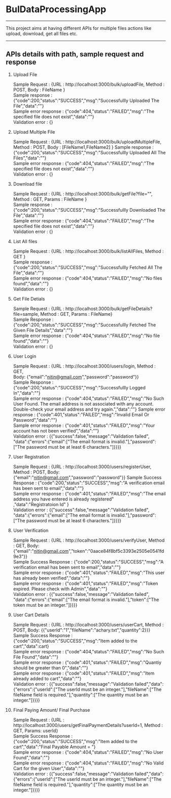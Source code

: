 # BulDataProcessingApp #
----------------------------

This project aims at having different APIs for multiple files actions like upload, download, get all files etc.

----------------------------------------------------
APIs details with path, sample request and response
----------------------------------------------------

1. Upload File 

      Sample Request          : {URL : http://localhost:3000/bulk/uploadFile, Method : POST, Body : FileName }                           
      Sample response         : {"code":200,"status":"SUCCESS","msg":"Successfullly Uploaded The File","data":""}                       
      Sample error response   : {"code":404,"status":"FAILED","msg":"The specified file does not exist","data":""}                       
      Validation error        : {}
      
2. Upload Multiple File 

      Sample Request          : {URL : http://localhost:3000/bulk/uploadMultipleFile, Method : POST, Body : [FileName1,FileName2] }
      Sample response         : {"code":200,"status":"SUCCESS","msg":"Successfullly Uploaded All The Files","data":""}                   
      Sample error response   : {"code":404,"status":"FAILED","msg":"The specified file does not exist","data":""}                       
      Validation error        : {}
      
3. Download file
  
      Sample Request          : {URL : http://localhost:3000/bulk/getFile?file="", Method : GET, Params : FileName }                     
      Sample response         : {"code":200,"status":"SUCCESS","msg":"Successfullly Downloaded The File","data":""}                     
      Sample error response   : {"code":404,"status":"FAILED","msg":"The specified file does not exist","data":""}                       
      Validation error        : {}
 
 4. List All files
  
      Sample Request          : {URL : http://localhost:3000/bulk/listAllFiles, Method : GET }                                           
      Sample response         : {"code":200,"status":"SUCCESS","msg":"Successfullly Fetched All The File","data":""}                     
      Sample error response   : {"code":404,"status":"FAILED","msg":"No files found","data":""}                                         
      Validation error        : {}
      
 5. Get File Detials
 
      Sample Request          : {URL : http://localhost:3000/bulk/getFileDetails?file=sample, Method : GET, Params : FileName}           
      Sample Response         : {"code":200,"status":"SUCCESS","msg":"Successfullly Fetched The Given File Details","data":""}           
      Sample error response   : {"code":404,"status":"FAILED","msg":"No file found","data":""}                                           
      Validation error        : {}
      
 6. User Login
     
      Sample Request          : {URL : http://localhost:3000/users/login, Method : GET,                                                                                                           
                                                            Body: {"email":"nitin@gmail.com","password":"password"}}                     
      Sample Response         : {"code":200,"status":"SUCCESS","msg":"Successfullly Logged In","data":""}                               
      Sample error response   : {"code":404,"status":"FAILED","msg":"No Such User Found. The email address is not
                                               associated with any account. Double-check your email address and try again.","data":""}
      Sample error response   : {"code":401,"status":"FAILED","msg":"Invalid Email Or Password","data":""}                               
      Sample error response   : {"code":401,"status":"FAILED","msg":"Your account has not been verified","data":""}                     
      Validation error        : {{"success":false,"message":"Validation failed",                                                        
              "data":{"errors":{"email":["The email format is  invalid."],"password":["The password must be at least 6 characters."]}}}}
      
 7. User Registration
  
      Sample Request          : {URL : http://localhost:3000/users/registerUser, Method : POST,
                                                                               Body: {"email":"nitin@gmail.com","password":"password"}}
      Sample Success Response : {"code":200,"status":"SUCCESS","msg":"A verification email has been sent to email","data":""}           
      Sample error response   : {"code":401,"status":"FAILED","msg":"The email address you have entered is already registered"           
                                                                                         ,"data":"Registratoion Id" }                   
      Validation error        : {{"success":false,"message":"Validation failed",                                                        
              "data":{"errors":{"email":["The email format is  invalid."],"password":["The password must be at least 6 characters."]}}}}
      
 8. User Verification
  
      Sample Request          : {URL : http://localhost:3000/users/verifyUser, Method : GET, 
                                                         Body: {"email":"nitin@gmail.com","token":"0aace84f8bf5c3393e2505e0541fd9e3"}}   
      Sample Success Response : {"code":200,"status":"SUCCESS","msg":"A verification email has been sent to email","data":""}           
      Sample error response   : {"code":401,"status":"FAILED","msg":"This user has already been verified","data":""}                     
      Sample error response   : {"code":401,"status":"FAILED","msg":"Token expired. Please check with Admin","data":""}                 
      Validation error        : {{"success":false,"message":"Validation failed",                                                        
                                "data":{"errors":{"email":["The email format is invalid."],"token":["The token must be an integer."]}}}}
      
 9. User Cart Details
  
      Sample Request          : {URL : http://localhost:3000/users/userCart, Method : POST, 
                                                                         Body: {{"userId":"1","fileName":"achary.txt","quantity":2}}}   
      Sample Success Response : {"code":200,"status":"SUCCESS","msg":"Item added to the cart","data":cart}                               
      Sample error response   : {"code":404,"status":"FAILED","msg":"No Such File Found","data":""}                                     
      Sample error response   : {"code":401,"status":"FAILED","msg":"Quantiy should be greater than 0","data":""}                       
      Sample error response   : {"code":401,"status":"FAILED","msg":"Item already added to cart","data":""}                             
      Validation error        : {{"success":false,"message":"Validation failed","data":{"errors":{"userId":["The userId must be an integer."],"fileName":["The fileName field is required."],"quantity":["The quantity must be an integer."]}}}}
      
 10. Final Paying Amount/ Final Purchase
  
      Sample Request          : {URL : http://localhost:3000/users/getFinalPaymentDetails?userId=1, Method : GET, Params: userId}       
      Sample Success Response : {"code":200,"status":"SUCCESS","msg":"Item added to the cart","data":"Final Payable Amount = "}         
      Sample error response   : {"code":404,"status":"FAILED","msg":"No User Found","data":""}                                           
      Sample error response   : {"code":404,"status":"FAILED","msg":"No Valid Cart for the given User","data":""}                       
      Validation error        : {{"success":false,"message":"Validation failed","data":{"errors":{"userId":["The userId must be an integer."],"fileName":["The fileName field is required."],"quantity":["The quantity must be an integer."]}}}}
 
 
    
  
  
